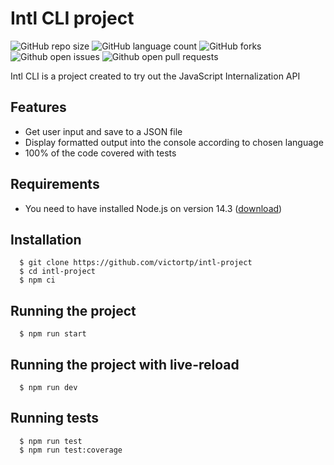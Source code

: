 # Intl CLI project

![GitHub repo size](https://img.shields.io/github/repo-size/victortp/intl-project?style=for-the-badge)
![GitHub language count](https://img.shields.io/github/languages/count/victortp/intl-project?style=for-the-badge)
![GitHub forks](https://img.shields.io/github/forks/victortp/intl-project?style=for-the-badge)
![Github open issues](https://img.shields.io/github/issues/victortp/intl-project?style=for-the-badge)
![Github open pull requests](https://img.shields.io/github/pr-raw/victortp/intl-project?style=for-the-badge)

Intl CLI is a project created to try out the JavaScript Internalization API

## Features

- Get user input and save to a JSON file
- Display formatted output into the console according to chosen language
- 100% of the code covered with tests

## Requirements

- You need to have installed Node.js on version 14.3 ([download](https://nodejs.org/en/download/))

## Installation

```
  $ git clone https://github.com/victortp/intl-project
  $ cd intl-project
  $ npm ci
```

## Running the project

```
  $ npm run start
```

## Running the project with live-reload

```
  $ npm run dev
```

## Running tests

```
  $ npm run test
  $ npm run test:coverage
```
